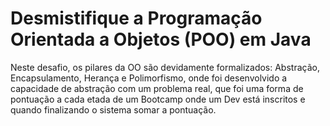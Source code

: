 # Desmistifique a Programação Orientada a Objetos (POO) em Java

 Neste desafio, os pilares da OO são devidamente formalizados: Abstração, Encapsulamento, Herança e Polimorfismo, onde foi desenvolvido a capacidade de abstração com um problema real, que foi uma forma de pontuação a cada etada de um Bootcamp onde um Dev está inscritos e quando finalizando o sistema somar a pontuação.
